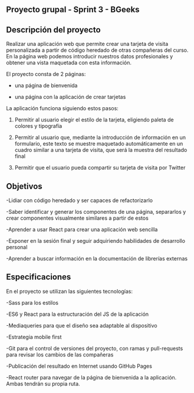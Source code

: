 Proyecto grupal - Sprint 3 - BGeeks
----------------
Descripción del proyecto
------

Realizar una aplicación web que permite crear una tarjeta de visita personalizada a partir de código heredado de otras compañeras del curso. En la página web podemos introducir nuestros datos profesionales y obtener una vista maquetada con esta información. 

El proyecto consta de 2 páginas:

- una página de bienvenida

- una página con la aplicación de crear tarjetas

La aplicación funciona siguiendo estos pasos: 

1. Permitir al usuario elegir el estilo de la tarjeta, eligiendo paleta de colores y tipografía 

2. Permitir al usuario que, mediante la introducción de información en un formulario, este texto se muestre maquetado automáticamente en un cuadro similar a una tarjeta de visita, que será la muestra del resultado final 

3. Permitir que el usuario pueda compartir su tarjeta de visita por Twitter

Objetivos
--------
-Lidiar con código heredado y ser capaces de refactorizarlo

-Saber identificar y generar los componentes de una página, separarlos y crear componentes visualmente similares a partir de estos

-Aprender a usar React para crear una aplicación web sencilla

-Exponer en la sesión final y seguir adquiriendo habilidades de desarrollo personal

-Aprender a buscar información en la documentación de librerías externas

Especificaciones
------
En el proyecto se utilizan las siguientes tecnologías:

-Sass para los estilos

-ES6 y React para la estructuración del JS de la aplicación

-Mediaqueries para que el diseño sea adaptable al dispositivo

-Estrategia mobile first

-Git para el control de versiones del proyecto, con ramas y pull-requests para revisar los cambios de las compañeras

-Publicación del resultado en Internet usando GitHub Pages

-React router para navegar de la página de bienvenida a la aplicación. Ambas tendrán su propia ruta.
